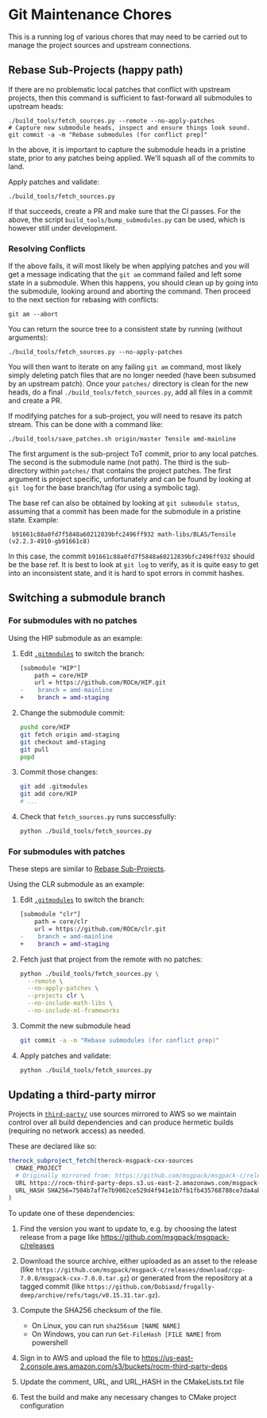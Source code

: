 # Git Maintenance Chores

This is a running log of various chores that may need to be carried out to
manage the project sources and upstream connections.

## Rebase Sub-Projects (happy path)

If there are no problematic local patches that conflict with upstream projects,
then this command is sufficient to fast-forward all submodules to upstream
heads:

```
./build_tools/fetch_sources.py --remote --no-apply-patches
# Capture new submodule heads, inspect and ensure things look sound.
git commit -a -m "Rebase submodules (for conflict prep)"
```

In the above, it is important to capture the submodule heads in a pristine
state, prior to any patches being applied. We'll squash all of the commits to
land.

Apply patches and validate:

```
./build_tools/fetch_sources.py
```

If that succeeds, create a PR and make sure that the CI passes.
For the above, the script `build_tools/bump_submodules.py` can be used,
which is however still under development.

### Resolving Conflicts

If the above fails, it will most likely be when applying patches and you will
get a message indicating that the `git am` command failed and left some state
in a submodule. When this happens, you should clean up by going into the
submodule, looking around and aborting the command. Then proceed to the
next section for rebasing with conflicts:

```
git am --abort
```

You can return the source tree to a consistent state by running (without
arguments):

```
./build_tools/fetch_sources.py --no-apply-patches
```

You will then want to iterate on any failing `git am` command, most likely
simply deleting patch files that are no longer needed (have been subsumed by
an upstream patch). Once your `patches/` directory is clean for the new heads,
do a final `./build_tools/fetch_sources.py`, add all files in a commit and
create a PR.

If modifying patches for a sub-project, you will need to resave its patch
stream. This can be done with a command like:

```
./build_tools/save_patches.sh origin/master Tensile amd-mainline
```

The first argument is the sub-project ToT commit, prior to any local patches.
The second is the submodule name (not path). The third is the sub-directory
within `patches/` that contains the project patches. The first argument is
project specific, unfortunately and can be found by looking at `git log` for
the base branch/tag (for using a symbolic tag).

The base ref can also be obtained by looking at `git submodule status`, assuming
that a commit has been made for the submodule in a pristine state. Example:

```
 b91661c88a0fd7f5848a60212839bfc2496ff932 math-libs/BLAS/Tensile (v2.2.3-4910-gb91661c8)
```

In this case, the commit `b91661c88a0fd7f5848a60212839bfc2496ff932` should be
the base ref. It is best to look at `git log` to verify, as it is quite
easy to get into an inconsistent state, and it is hard to spot errors in
commit hashes.

## Switching a submodule branch

### For submodules with no patches

Using the HIP submodule as an example:

1. Edit [`.gitmodules`](/.gitmodules) to switch the branch:

   ```diff
   [submodule "HIP"]
       path = core/HIP
       url = https://github.com/ROCm/HIP.git
   -	branch = amd-mainline
   +	branch = amd-staging
   ```

1. Change the submodule commit:

   ```bash
   pushd core/HIP
   git fetch origin amd-staging
   git checkout amd-staging
   git pull
   popd
   ```

1. Commit those changes:

   ```bash
   git add .gitmodules
   git add core/HIP
   # ...
   ```

1. Check that `fetch_sources.py` runs successfully:

   ```bash
   python ./build_tools/fetch_sources.py
   ```

### For submodules with patches

These steps are similar to
[Rebase Sub-Projects](#rebase-sub-projects-happy-path).

Using the CLR submodule as an example:

1. Edit [`.gitmodules`](/.gitmodules) to switch the branch:

   ```diff
   [submodule "clr"]
       path = core/clr
       url = https://github.com/ROCm/clr.git
   -	branch = amd-mainline
   +	branch = amd-staging
   ```

1. Fetch just that project from the remote with no patches:

   ```bash
   python ./build_tools/fetch_sources.py \
     --remote \
     --no-apply-patches \
     --projects clr \
     --no-include-math-libs \
     --no-include-ml-frameworks
   ```

1. Commit the new submodule head

   ```bash
   git commit -a -m "Rebase submodules (for conflict prep)"
   ```

1. Apply patches and validate:

   ```bash
   python ./build_tools/fetch_sources.py
   ```

## Updating a third-party mirror

Projects in [`third-party/`](../../third-party/) use sources mirrored to AWS
so we maintain control over all build dependencies and can produce hermetic
builds (requiring no network access) as needed.

These are declared like so:

```cmake
therock_subproject_fetch(therock-msgpack-cxx-sources
  CMAKE_PROJECT
  # Originally mirrored from: https://github.com/msgpack/msgpack-c/releases/download/cpp-7.0.0/msgpack-cxx-7.0.0.tar.gz
  URL https://rocm-third-party-deps.s3.us-east-2.amazonaws.com/msgpack-cxx-7.0.0.tar.gz
  URL_HASH SHA256=7504b7af7e7b9002ce529d4f941e1b7fb1fb435768780ce7da4abaac79bb156f
)
```

To update one of these dependencies:

1. Find the version you want to update to, e.g. by choosing the latest release
   from a page like https://github.com/msgpack/msgpack-c/releases

1. Download the source archive, either uploaded as an asset to the release (like
   `https://github.com/msgpack/msgpack-c/releases/download/cpp-7.0.0/msgpack-cxx-7.0.0.tar.gz`)
   or generated from the repository at a tagged commit (like
   `https://github.com/Dobiasd/frugally-deep/archive/refs/tags/v0.15.31.tar.gz`).

1. Compute the SHA256 checksum of the file.

   - On Linux, you can run `sha256sum [NAME NAME]`
   - On Windows, you can run `Get-FileHash [FILE NAME]` from powershell

1. Sign in to AWS and upload the file to
   https://us-east-2.console.aws.amazon.com/s3/buckets/rocm-third-party-deps

1. Update the comment, URL, and URL_HASH in the CMakeLists.txt file

1. Test the build and make any necessary changes to CMake project configuration
